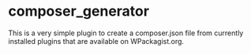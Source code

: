 # composer_generator

This is a very simple plugin to create a composer.json file from currently installed plugins that are available on WPackagist.org.
